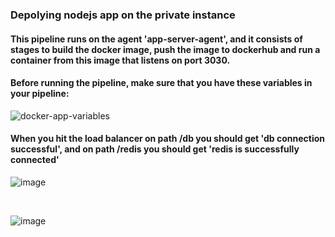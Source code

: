 ### Depolying nodejs app on the private instance
#### This pipeline runs on the agent 'app-server-agent', and it consists of stages to build the docker image, push the image to dockerhub and run a container from this image that listens on port 3030.

#### Before running the pipeline, make sure that you have these variables in your pipeline:

![docker-app-variables](https://github.com/aiishaa/AzureDevOps-Task/assets/57088227/d3b255a6-0afb-4e37-baaf-9223bd304f81)
<br>

#### When you hit the load balancer on path /db you should get 'db connection successful', and on path /redis you should get 'redis is successfully connected'
![image](https://github.com/aiishaa/AzureDevOps-Task/assets/57088227/0e68e5ed-5ec6-40be-89a7-f7f130f1deca)

<br>

![image](https://github.com/aiishaa/AzureDevOps-Task/assets/57088227/55d2f910-acad-4406-a41a-b60e5e1dacd2)


